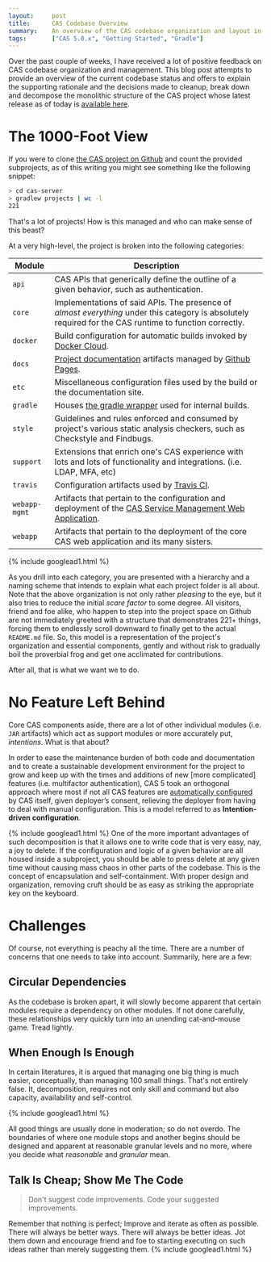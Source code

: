 ```yaml
---
layout:     post
title:      CAS Codebase Overview
summary:    An overview of the CAS codebase organization and layout in which I also dig into the rationale behind project's efforts on modularization and code decomposition. 
tags:       ["CAS 5.0.x", "Getting Started", "Gradle"]
---
```


Over the past couple of weeks, I have received a lot of positive feedback on CAS codebase organization and management. This blog post attempts to provide an overview of the current codebase status and offers to explain the supporting rationale and the decisions made to cleanup, break down and decompose the monolithic structure of the CAS project whose latest release as of today is [available here](https://github.com/apereo/cas/releases/tag/v5.1.0).

# The 1000-Foot View

If you were to clone [the CAS project on Github](https://github.com/apereo/cas/) and count the provided subprojects, as of this writing you might see something like the following snippet:

```bash
> cd cas-server
> gradlew projects | wc -l
221
```

That's a lot of projects! How is this managed and who can make sense of this beast?

At a very high-level, the project is broken into the following categories:

| Module        | Description                                                                                        |
| ------------- | -------------------------------------------------------------------------------------------------- |
| `api`         | CAS APIs that generically define the outline of a given behavior, such as authentication.          |
| `core`        | Implementations of said APIs. The presence of *almost everything* under this category is absolutely required for the CAS runtime to function correctly.  |
| `docker`      | Build configuration for automatic builds invoked by [Docker Cloud](https://cloud.docker.com/).     |
| `docs`        | [Project documentation](https://apereo.github.io/cas) artifacts managed by [Github Pages](https://pages.github.com/).     |
| `etc`         | Miscellaneous configuration files used by the build or the documentation site.                     |
| `gradle`      | Houses [the gradle wrapper](https://docs.gradle.org/current/userguide/gradle_wrapper.html) used for internal builds.   |
| `style`       | Guidelines and rules enforced and consumed by project's various static analysis checkers, such as Checkstyle and Findbugs.   |
| `support`     | Extensions that enrich one's CAS experience with lots and lots of functionality and integrations. (i.e. LDAP, MFA, etc)      |
| `travis`      | Configuration artifacts used by [Travis CI](https://travis-ci.org/apereo/cas/builds).          |
| `webapp-mgmt` | Artifacts that pertain to the configuration and deployment of the [CAS Service Management Web Application](https://apereo.github.io/cas/5.1.x/installation/Installing-ServicesMgmt-Webapp.html).           |
| `webapp`      | Artifacts that pertain to the deployment of the core CAS web application and its many sisters.     |

{% include googlead1.html  %}

As you drill into each category, you are presented with a hierarchy and a naming scheme that intends to explain what each project folder is all about. Note that the above organization is not only rather *pleasing* to the eye, but it also tries to reduce the initial *scare factor* to some degree. All visitors, friend and foe alike, who happen to step into the project space on Github are not immediately greeted with a structure that demonstrates 221+ things, forcing them to endlessly scroll downward to finally get to the actual `README.md` file. So, this model is a representation of the project's organization and essential components, gently and without risk to gradually boil the proverbial frog and get one acclimated for contributions.

After all, that is what we want we to do. 

# No Feature Left Behind

Core CAS components aside, there are a lot of other individual modules (i.e. `JAR` artifacts) which act as support modules or more accurately put, *intentions*. What is that about?

In order to ease the maintenance burden of both code and documentation and to create a sustainable development environment for the project to grow and keep up with the times and additions of new [more complicated] features (i.e. multifactor authentication), CAS 5 took an orthogonal approach where most if not all CAS features are [automatically configured](/2017/02/21/cas-autocfg-strategy/) by CAS itself, given deployer’s consent, relieving the deployer from having to deal with manual configuration. This is a model referred to as **Intention-driven configuration**.

{% include googlead1.html  %}
One of the more important advantages of such decomposition is that it allows one to write code that is very easy, nay, a joy to delete. If the configuration and logic of a given behavior are all housed inside a subproject, you should be able to press delete at any given time without causing mass chaos in other parts of the codebase. This is the concept of encapsulation and self-containment. With proper design and organization, removing cruft should be as easy as striking the appropriate key on the keyboard.

# Challenges

Of course, not everything is peachy all the time. There are a number of concerns that one needs to take into account. Summarily, here are a few:

## Circular Dependencies

As the codebase is broken apart, it will slowly become apparent that certain modules require a dependency on other modules. If not done carefully, these relationships very quickly turn into an unending cat-and-mouse game. Tread lightly.

## When Enough Is Enough

In certain literatures, it is argued that managing one big thing is much easier, conceptually, than managing 100 small things. That's not entirely false. It, decomposition, requires not only skill and command but also capacity, availability and self-control. 

{% include googlead1.html  %}

All good things are usually done in moderation; so do not overdo. The boundaries of where one module stops and another begins should be designed and apparent at reasonable granular levels and no more, where you decide what *reasonable* and *granular* mean.

## Talk Is Cheap; Show Me The Code

> Don't suggest code improvements. Code your suggested improvements.

Remember that nothing is perfect; Improve and iterate as often as possible. There will always be better ways. There will always be better ideas. Jot them down and encourage friend and foe to starting executing on such ideas rather than merely suggesting them.
{% include googlead1.html  %}